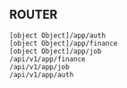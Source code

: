 ## ROUTER ##
 	[object Object]/app/auth
 	[object Object]/app/finance
 	[object Object]/app/job
 	/api/v1/app/finance
 	/api/v1/app/job
 	/api/v1/app/auth
